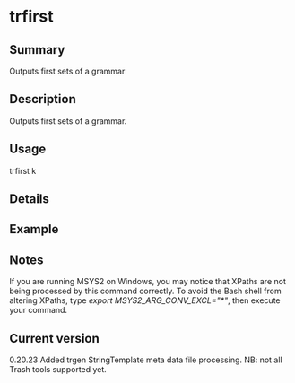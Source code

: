 # trfirst

## Summary

Outputs first sets of a grammar

## Description

Outputs first sets of a grammar.

## Usage

trfirst k

## Details

## Example

## Notes

If you are running MSYS2 on Windows, you may notice that XPaths are not being
processed by this command correctly. To avoid the Bash shell from altering
XPaths, type _export MSYS2_ARG_CONV_EXCL="*"_, then execute your command.

## Current version

0.20.23 Added trgen StringTemplate meta data file processing. NB: not all Trash tools supported yet.
